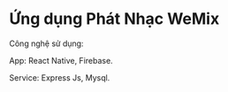 # Ứng dụng Phát Nhạc WeMix
Công nghệ sử dụng: 

App: React Native, Firebase.

Service: Express Js, Mysql.
